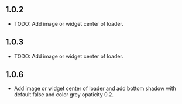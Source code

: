## 1.0.2

* TODO: Add image or widget center of loader.

## 1.0.3

* TODO: Add image or widget center of loader.

## 1.0.6

* Add image or widget center of loader and add bottom shadow with default false and color grey opaticity 0.2.
